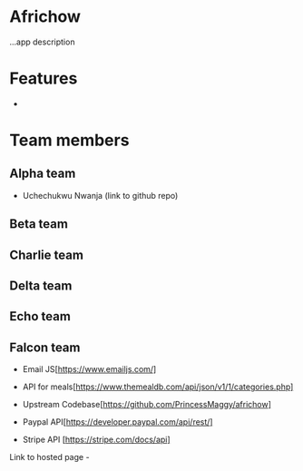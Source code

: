 # Africhow
...app description

# Features
- 

# Team members
## Alpha team
- Uchechukwu Nwanja (link to github repo)

## Beta team

## Charlie team

## Delta team

## Echo team

## Falcon team

- Email JS[https://www.emailjs.com/]

- API for meals[https://www.themealdb.com/api/json/v1/1/categories.php]

- Upstream Codebase[https://github.com/PrincessMaggy/africhow]

- Paypal API[https://developer.paypal.com/api/rest/]

- Stripe API [https://stripe.com/docs/api]

Link to hosted page -
